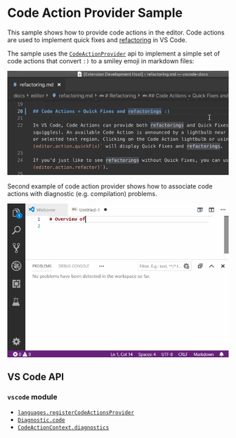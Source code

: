 # Code Action Provider Sample

This sample shows how to provide code actions in the editor. Code actions are used to implement quick fixes and [refactoring](https://code.visualstudio.com/docs/editor/refactoring) in VS Code.

The sample uses the [`CodeActionProvider`](https://code.visualstudio.com/api/references/vscode-api#CodeActionProvider) api to implement a simple set of code actions that convert `:)` to a smiley emoji in markdown files:

![Emoji code actions](example.gif)

Second example of code action provider shows how to associate code actions with diagnostic (e.g. compilation) problems.

![Diagnostic code actions](example_diagnostic.gif)

## VS Code API

### `vscode` module

- [`languages.registerCodeActionsProvider`](https://code.visualstudio.com/api/references/vscode-api#languages.registerCodeActionsProvider)
- [`Diagnostic.code`](https://code.visualstudio.com/api/references/vscode-api#Diagnostic)
- [`CodeActionContext.diagnostics`](https://code.visualstudio.com/api/references/vscode-api#CodeActionContext)
